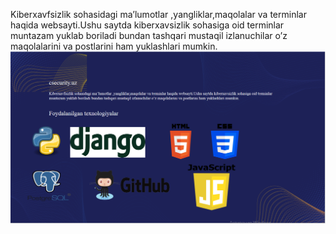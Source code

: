 Kiberxavfsizlik sohasidagi ma’lumotlar ,yangliklar,maqolalar va terminlar haqida websayti.Ushu saytda kiberxavsizlik sohasiga oid terminlar 
muntazam yuklab boriladi bundan tashqari mustaqil izlanuchilar o’z maqolalarini va postlarini ham yuklashlari mumkin.
![image alt](https://github.com/JavokhirUmurzakov/cs_termins/blob/main/static/images/1.PNG)

